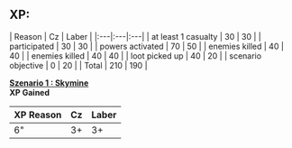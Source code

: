 

<h2>XP: </h2>
| Reason | Cz      | Laber |
|:---|:---|:---|
| at least 1 casualty | 30      | 30       |
| participated | 30   | 30        |
| powers activated | 70   | 50        |
| enemies killed | 40   | 40        |
| enemies killed | 40   | 40        |
| loot picked up | 40   | 20        |
| scenario objective | 0   | 20        |
| Total | 210   | 190        |


<ins>**Szenario 1 : Skymine**</ins>  
**XP Gained**   

|XP Reason|Cz|Laber|
|:---|:---|:---|
|6"|3+|3+|
